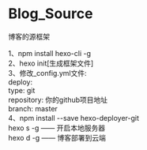 # Blog_Source
 博客的源框架

1、npm install hexo-cli -g  
2、hexo init[生成框架文件]  
3、修改_config.yml文件:  
   deploy:  
     type: git  
     repository: 你的github项目地址  
     branch: master  
4、npm install --save hexo-deployer-git  
hexo s -g —— 开启本地服务器  
hexo d -g —— 博客部署到云端  
